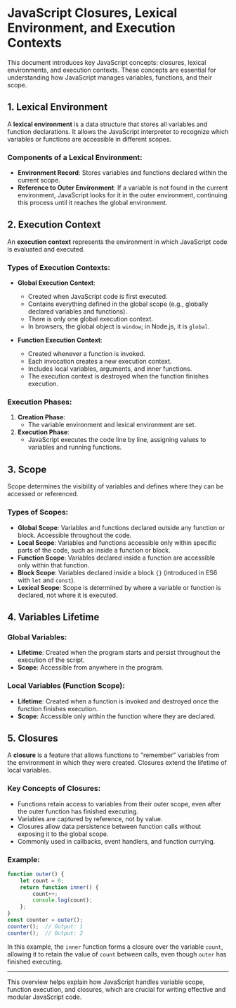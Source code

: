 
# JavaScript Closures, Lexical Environment, and Execution Contexts

This document introduces key JavaScript concepts: closures, lexical environments, and execution contexts. These concepts are essential for understanding how JavaScript manages variables, functions, and their scope.

## 1. Lexical Environment

A **lexical environment** is a data structure that stores all variables and function declarations. It allows the JavaScript interpreter to recognize which variables or functions are accessible in different scopes.

### Components of a Lexical Environment:
- **Environment Record**: Stores variables and functions declared within the current scope.
- **Reference to Outer Environment**: If a variable is not found in the current environment, JavaScript looks for it in the outer environment, continuing this process until it reaches the global environment.

## 2. Execution Context

An **execution context** represents the environment in which JavaScript code is evaluated and executed.

### Types of Execution Contexts:
- **Global Execution Context**:
  - Created when JavaScript code is first executed.
  - Contains everything defined in the global scope (e.g., globally declared variables and functions).
  - There is only one global execution context.
  - In browsers, the global object is `window`; in Node.js, it is `global`.

- **Function Execution Context**:
  - Created whenever a function is invoked.
  - Each invocation creates a new execution context.
  - Includes local variables, arguments, and inner functions.
  - The execution context is destroyed when the function finishes execution.

### Execution Phases:
1. **Creation Phase**:
   - The variable environment and lexical environment are set.
2. **Execution Phase**:
   - JavaScript executes the code line by line, assigning values to variables and running functions.

## 3. Scope

Scope determines the visibility of variables and defines where they can be accessed or referenced.

### Types of Scopes:
- **Global Scope**: Variables and functions declared outside any function or block. Accessible throughout the code.
- **Local Scope**: Variables and functions accessible only within specific parts of the code, such as inside a function or block.
- **Function Scope**: Variables declared inside a function are accessible only within that function.
- **Block Scope**: Variables declared inside a block `{}` (introduced in ES6 with `let` and `const`).
- **Lexical Scope**: Scope is determined by where a variable or function is declared, not where it is executed.

## 4. Variables Lifetime

### Global Variables:
- **Lifetime**: Created when the program starts and persist throughout the execution of the script.
- **Scope**: Accessible from anywhere in the program.

### Local Variables (Function Scope):
- **Lifetime**: Created when a function is invoked and destroyed once the function finishes execution.
- **Scope**: Accessible only within the function where they are declared.

## 5. Closures

A **closure** is a feature that allows functions to "remember" variables from the environment in which they were created. Closures extend the lifetime of local variables.

### Key Concepts of Closures:
- Functions retain access to variables from their outer scope, even after the outer function has finished executing.
- Variables are captured by reference, not by value.
- Closures allow data persistence between function calls without exposing it to the global scope.
- Commonly used in callbacks, event handlers, and function currying.

### Example:
```javascript
function outer() {
    let count = 0;
    return function inner() {
        count++;
        console.log(count);
    };
}
const counter = outer();
counter();  // Output: 1
counter();  // Output: 2
```

In this example, the `inner` function forms a closure over the variable `count`, allowing it to retain the value of `count` between calls, even though `outer` has finished executing.

---

This overview helps explain how JavaScript handles variable scope, function execution, and closures, which are crucial for writing effective and modular JavaScript code.

